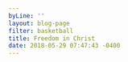 ```yaml
---
byLine: ''
layout: blog-page
filter: basketball
title: Freedom in Christ
date: 2018-05-29 07:47:43 -0400
---
```

